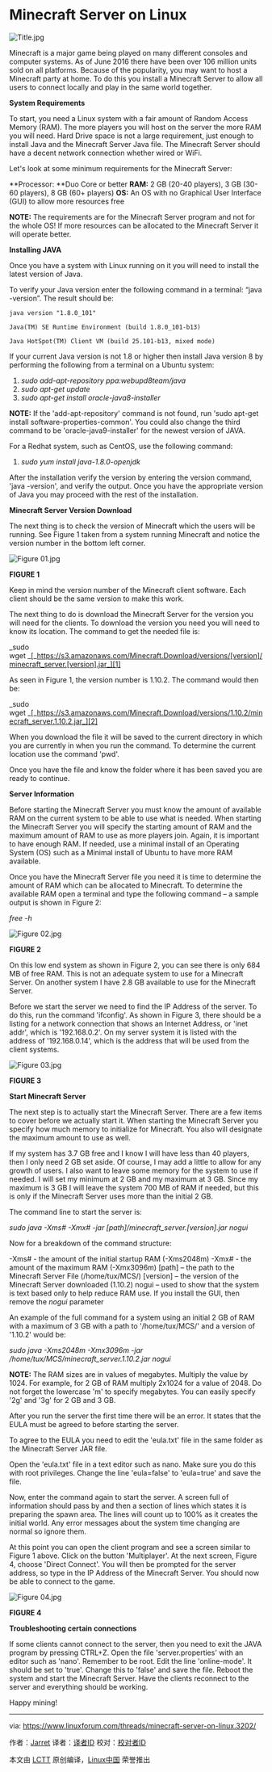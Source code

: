 Minecraft Server on Linux
=============================

![Title.jpg](https://www.linuxforum.com/attachments/title-jpg.89/) 

Minecraft is a major game being played on many different consoles and computer systems. As of June 2016 there have been over 106 million units sold on all platforms. Because of the popularity, you may want to host a Minecraft party at home. To do this you install a Minecraft Server to allow all users to connect locally and play in the same world together.

**System Requirements**

To start, you need a Linux system with a fair amount of Random Access Memory (RAM). The more players you will host on the server the more RAM you will need. Hard Drive space is not a large requirement, just enough to install Java and the Minecraft Server Java file. The Minecraft Server should have a decent network connection whether wired or WiFi.

Let's look at some minimum requirements for the Minecraft Server:

**Processor: **Duo Core or better
**RAM:** 2 GB (20-40 players), 3 GB (30-60 players), 8 GB (60+ players)
**OS:** An OS with no Graphical User Interface (GUI) to allow more resources free

**NOTE:** The requirements are for the Minecraft Server program and not for the whole OS! If more resources can be allocated to the Minecraft Server it will operate better.

**Installing JAVA**

Once you have a system with Linux running on it you will need to install the latest version of Java.

To verify your Java version enter the following command in a terminal: “java -version”. The result should be:

```
java version "1.8.0_101"

Java(TM) SE Runtime Environment (build 1.8.0_101-b13)

Java HotSpot(TM) Client VM (build 25.101-b13, mixed mode)
```

If your current Java version is not 1.8 or higher then install Java version 8 by performing the following from a terminal on a Ubuntu system:

1.  _sudo add-apt-repository ppa:webupd8team/java_
2.  _sudo apt-get update_
3.  _sudo apt-get install oracle-java8-installer_

**NOTE:** If the 'add-apt-repository' command is not found, run 'sudo apt-get install software-properties-common'. You could also change the third command to be 'oracle-java9-installer' for the newest version of JAVA.

For a Redhat system, such as CentOS, use the following command:

1.  _sudo yum install java-1.8.0-openjdk_

After the installation verify the version by entering the version command, 'java -version', and verify the output. Once you have the appropriate version of Java you may proceed with the rest of the installation.

**Minecraft Server Version Download**

The next thing is to check the version of Minecraft which the users will be running. See Figure 1 taken from a system running Minecraft and notice the version number in the bottom left corner.

 ![Figure 01.jpg](https://www.linuxforum.com/attachments/figure-01-jpg.85/) 

**FIGURE 1**

Keep in mind the version number of the Minecraft client software. Each client should be the same version to make this work.

The next thing to do is download the Minecraft Server for the version you will need for the clients. To download the version you need you will need to know its location. The command to get the needed file is:

_sudo wget _[_https://s3.amazonaws.com/Minecraft.Download/versions/[version]/minecraft_server.[version].jar_][1]

As seen in Figure 1, the version number is 1.10.2\. The command would then be:

_sudo wget _[_https://s3.amazonaws.com/Minecraft.Download/versions/1.10.2/minecraft_server.1.10.2.jar_][2]

When you download the file it will be saved to the current directory in which you are currently in when you run the command. To determine the current location use the command 'pwd'.

Once you have the file and know the folder where it has been saved you are ready to continue.

**Server Information**

Before starting the Minecraft Server you must know the amount of available RAM on the current system to be able to use what is needed. When starting the Minecraft Server you will specify the starting amount of RAM and the maximum amount of RAM to use as more players join. Again, it is important to have enough RAM. If needed, use a minimal install of an Operating System (OS) such as a Minimal install of Ubuntu to have more RAM available.

Once you have the Minecraft Server file you need it is time to determine the amount of RAM which can be allocated to Minecraft. To determine the available RAM open a terminal and type the following command – a sample output is shown in Figure 2:

_free -h_

 ![Figure 02.jpg](https://www.linuxforum.com/attachments/figure-02-jpg.86/) 

**FIGURE 2**

On this low end system as shown in Figure 2, you can see there is only 684 MB of free RAM. This is not an adequate system to use for a Minecraft Server. On another system I have 2.8 GB available to use for the Minecraft Server.

Before we start the server we need to find the IP Address of the server. To do this, run the command 'ifconfig'. As shown in Figure 3, there should be a listing for a network connection that shows an Internet Address, or 'inet addr', which is '192.168.0.2'. On my server system it is listed with the address of '192.168.0.14', which is the address that will be used from the client systems.

 ![Figure 03.jpg](https://www.linuxforum.com/attachments/figure-03-jpg.87/) 

**FIGURE 3**

**Start Minecraft Server**

The next step is to actually start the Minecraft Server. There are a few items to cover before we actually start it. When starting the Minecraft Server you specify how much memory to initialize for Minecraft. You also will designate the maximum amount to use as well.

If my system has 3.7 GB free and I know I will have less than 40 players, then I only need 2 GB set aside. Of course, I may add a little to allow for any growth of users. I also want to leave some memory for the system to use if needed. I will set my minimum at 2 GB and my maximum at 3 GB. Since my maximum is 3 GB I will leave the system 700 MB of RAM if needed, but this is only if the Minecraft Server uses more than the initial 2 GB.

The command line to start the server is:

_sudo java -Xms# -Xmx# -jar [path]/minecraft_server.[version].jar nogui_

Now for a breakdown of the command structure:

-Xms# - the amount of the initial startup RAM (-Xms2048m)
-Xmx# - the amount of the maximum RAM (-Xmx3096m)
[path] – the path to the Minecraft Server File (/home/tux/MCS/)
[version] – the version of the Minecraft Server downloaded (1.10.2)
nogui – used to show that the system is text based only to help reduce RAM use. If you install the GUI, then remove the _nogui_ parameter

An example of the full command for a system using an initial 2 GB of RAM with a maximum of 3 GB with a path to '/home/tux/MCS/' and a version of '1.10.2' would be:

_sudo java -Xms2048m -Xmx3096m -jar /home/tux/MCS/minecraft_server.1.10.2.jar nogui_

**NOTE:** The RAM sizes are in values of megabytes. Multiply the value by 1024\. For example, for 2 GB of RAM multiply 2x1024 for a value of 2048\. Do not forget the lowercase 'm' to specify megabytes. You can easily specify '2g' and '3g' for 2 GB and 3 GB.

After you run the server the first time there will be an error. It states that the EULA must be agreed to before starting the server.

To agree to the EULA you need to edit the 'eula.txt' file in the same folder as the Minecraft Server JAR file.

Open the 'eula.txt' file in a text editor such as nano. Make sure you do this with root privileges. Change the line 'eula=false' to 'eula=true' and save the file.

Now, enter the command again to start the server. A screen full of information should pass by and then a section of lines which states it is preparing the spawn area. The lines will count up to 100% as it creates the initial world. Any error messages about the system time changing are normal so ignore them.

At this point you can open the client program and see a screen similar to Figure 1 above. Click on the button 'Multiplayer'. At the next screen, Figure 4, choose 'Direct Connect'. You will then be prompted for the server address, so type in the IP Address of the Minecraft Server. You should now be able to connect to the game.

 ![Figure 04.jpg](https://www.linuxforum.com/attachments/figure-04-jpg.88/) 

**FIGURE 4**

**Troubleshooting certain connections**

If some clients cannot connect to the server, then you need to exit the JAVA program by pressing CTRL+Z. Open the file 'server.properties' with an editor such as 'nano'. Remember to be root. Edit the line 'online-mode'. It should be set to 'true'. Change this to 'false' and save the file. Reboot the system and start the Minecraft Server. Have the clients reconnect to the server and everything should be working.

Happy mining!

--------------------------------------------------------------------------------

via: https://www.linuxforum.com/threads/minecraft-server-on-linux.3202/

作者：[Jarret][a]
译者：[译者ID](https://github.com/译者ID)
校对：[校对者ID](https://github.com/校对者ID)

本文由 [LCTT](https://github.com/LCTT/TranslateProject) 原创编译，[Linux中国](https://linux.cn/) 荣誉推出

[a]:https://www.linuxforum.com/members/jarret.268/
[1]:https://s3.amazonaws.com/Minecraft.Download/versions/%5Bversion%5D/minecraft_server.%5Bversion%5D.jar
[2]:https://s3.amazonaws.com/Minecraft.Download/versions/%5Bversion%5D/minecraft_server.%5Bversion%5D.jar
